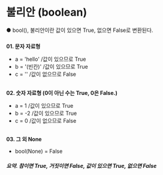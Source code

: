 # 불리안 (boolean)
● bool(), 불리안이란 값이 있으면 True, 없으면 False로 변환된다.
#####
**01. 문자 자료형**
* a = 'hello' /값이 있으므로 True
* b = '(빈칸)' /값이 있으므로 True
* c = '' /값이 없으므로 False
##
**02. 숫자 자료형 (0이 아닌 수는 True, 0은 False.)**
* a = 1 /값이 있으므로 True
* b = -2 /값이 있으므로 True
* c = 0 /값이 없으므로 False
##
**03. 그 외 None**
* bool(None) = False
##### 요약. 참이면 True, 거짓이면 False, 값이 있으면 True, 없으면 False

